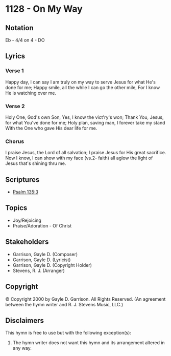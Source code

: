 # 1128 - On My Way

## Notation

Eb - 4/4 on 4 - DO

## Lyrics

### Verse 1

Happy day, I can say I am truly on my way to serve Jesus for what He's done for me; Happy smile, all the while I can go the other mile, For I know He is watching over me.

### Verse 2

Holy One, God's own Son, Yes, I know the vict'ry's won; Thank You, Jesus, for what You've done for me; Holy plan, saving man, I forever take my stand With the One who gave His dear life for me.

### Chorus

I praise Jesus, the Lord of all salvation; I praise Jesus for His great sacrifice. Now I know, I can show with my face (vs.2- faith) all aglow the light of Jesus that's shining thru me.


## Scriptures

- [Psalm 135:3](https://www.biblegateway.com/passage/?search=Psalm%20135%3A3)

## Topics

- Joy/Rejoicing
- Praise/Adoration - Of Christ

## Stakeholders

- Garrison, Gayle D. (Composer)
- Garrison, Gayle D. (Lyricist)
- Garrison, Gayle D. (Copyright Holder)
- Stevens, R. J. (Arranger)

## Copyright

© Copyright 2000 by Gayle D. Garrison. All Rights Reserved.
(An agreement between the hymn writer and R. J. Stevens Music, LLC.)

## Disclaimers

This hymn is free to use but with the following exception(s):
1. The hymn writer does not want this hymn and its arrangement altered in any way.

